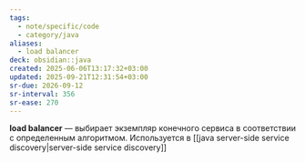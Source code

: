 ```yaml
---
tags:
  - note/specific/code
  - category/java
aliases:
  - load balancer
deck: obsidian::java
created: 2025-06-06T13:17:32+03:00
updated: 2025-09-21T12:31:54+03:00
sr-due: 2026-09-12
sr-interval: 356
sr-ease: 270
---
```


**load balancer**
—
выбирает экземпляр конечного сервиса в соответствии с определенным алгоритмом.
Используется в [[java server-side service discovery|server-side service discovery]]
